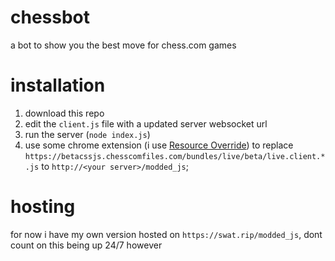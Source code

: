 # chessbot
a bot to show you the best move for chess.com games

# installation
1. download this repo
2. edit the `client.js` file with a updated server websocket url
3. run the server (`node index.js`)
4. use some chrome extension (i use [Resource Override](https://chrome.google.com/webstore/detail/resource-override/pkoacgokdfckfpndoffpifphamojphii?hl=en)) to replace `https://betacssjs.chesscomfiles.com/bundles/live/beta/live.client.*.js` to `http://<your server>/modded_js`;

# hosting
for now i have my own version hosted on `https://swat.rip/modded_js`, dont count on this being up 24/7 however
